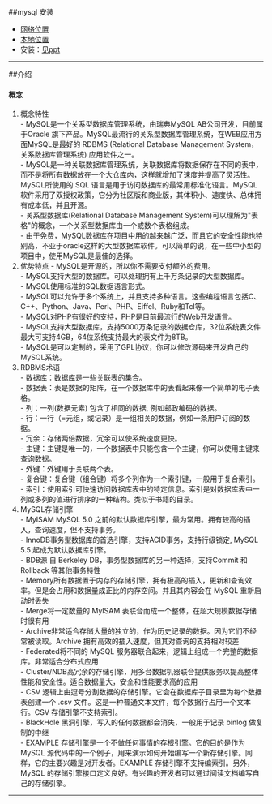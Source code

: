 ##mysql 安装
- [网络位置](https://www.mysql.com/downloads/)
- [本地位置](文件过大无法上传,请使用网络位置)
- 安装：[见ppt](resource/MySql/Mysql5.7安装教程.ppt)
***

##介绍
#### 概念  
   1. 概念特性  
     - MySQL是一个关系型数据库管理系统，由瑞典MySQL AB公司开发，目前属于Oracle 旗下产品。MySQL最流行的关系型数据库管理系统，在WEB应用方面MySQL是最好的 RDBMS (Relational Database Management System，关系数据库管理系统) 应用软件之一。  
     - MySQL是一种关联数据库管理系统，关联数据库将数据保存在不同的表中，而不是将所有数据放在一个大仓库内，这样就增加了速度并提高了灵活性。MySQL所使用的 SQL 语言是用于访问数据库的最常用标准化语言。MySQL 软件采用了双授权政策，它分为社区版和商业版，其体积小、速度快、总体拥有成本低，并且开源。  
     - 关系型数据库(Relational Database Management System)可以理解为"表格"的概念，一个关系型数据库由一个或数个表格组成。  
     - 由于免费，MySQL数据库在项目中用的越来越广泛，而且它的安全性能也特别高，不亚于oracle这样的大型数据库软件。可以简单的说，在一些中小型的项目中，使用MySQL是最佳的选择。
   2. 优势特点
     - MySQL是开源的，所以你不需要支付额外的费用。  
     - MySQL支持大型的数据库。可以处理拥有上千万条记录的大型数据库。  
     - MySQL使用标准的SQL数据语言形式。  
     - MySQL可以允许于多个系统上，并且支持多种语言。这些编程语言包括C、C++、Python、Java、Perl、PHP、Eiffel、Ruby和Tcl等。  
     - MySQL对PHP有很好的支持，PHP是目前最流行的Web开发语言。  
     - MySQL支持大型数据库，支持5000万条记录的数据仓库，32位系统表文件最大可支持4GB，64位系统支持最大的表文件为8TB。  
     - MySQL是可以定制的，采用了GPL协议，你可以修改源码来开发自己的MySQL系统。
   3. RDBMS术语  
     - 数据库：数据库是一些关联表的集合。  
     - 数据表：表是数据的矩阵，在一个数据库中的表看起来像一个简单的电子表格。  
     - 列：一列(数据元素) 包含了相同的数据, 例如邮政编码的数据。    
     - 行：一行（=元组，或记录）是一组相关的数据，例如一条用户订阅的数据。  
     - 冗余：存储两倍数据，冗余可以使系统速度更快。  
     - 主键：主键是唯一的，一个数据表中只能包含一个主键，你可以使用主键来查询数据。  
     - 外键：外键用于关联两个表。  
     - 复合键：复合键（组合键）将多个列作为一个索引键，一般用于复合索引。  
     - 索引：使用索引可快速访问数据库表中的特定信息。索引是对数据库表中一列或多列的值进行排序的一种结构。类似于书籍的目录。
   4. MySQL存储引擎  
     - MyISAM MySQL 5.0 之前的默认数据库引擎，最为常用。拥有较高的插入，查询速度，但不支持事务。  
     - InnoDB事务型数据库的首选引擎，支持ACID事务，支持行级锁定, MySQL 5.5 起成为默认数据库引擎。  
     - BDB源 自 Berkeley DB，事务型数据库的另一种选择，支持Commit 和Rollback 等其他事务特性  
     - Memory所有数据置于内存的存储引擎，拥有极高的插入，更新和查询效率。但是会占用和数据量成正比的内存空间。并且其内容会在 MySQL 重新启动时丢失  
     - Merge将一定数量的 MyISAM 表联合而成一个整体，在超大规模数据存储时很有用  
     - Archive非常适合存储大量的独立的，作为历史记录的数据。因为它们不经常被读取。Archive 拥有高效的插入速度，但其对查询的支持相对较差  
     - Federated将不同的 MySQL 服务器联合起来，逻辑上组成一个完整的数据库。非常适合分布式应用  
     - Cluster/NDB高冗余的存储引擎，用多台数据机器联合提供服务以提高整体性能和安全性。适合数据量大，安全和性能要求高的应用  
     - CSV 逻辑上由逗号分割数据的存储引擎。它会在数据库子目录里为每个数据表创建一个 .csv 文件。这是一种普通文本文件，每个数据行占用一个文本行。CSV 存储引擎不支持索引。  
     - BlackHole 黑洞引擎，写入的任何数据都会消失，一般用于记录 binlog 做复制的中继  
     - EXAMPLE 存储引擎是一个不做任何事情的存根引擎。它的目的是作为 MySQL 源代码中的一个例子，用来演示如何开始编写一个新存储引擎。同样，它的主要兴趣是对开发者。EXAMPLE 存储引擎不支持编索引。另外，MySQL 的存储引擎接口定义良好。有兴趣的开发者可以通过阅读文档编写自己的存储引擎。
   
***

